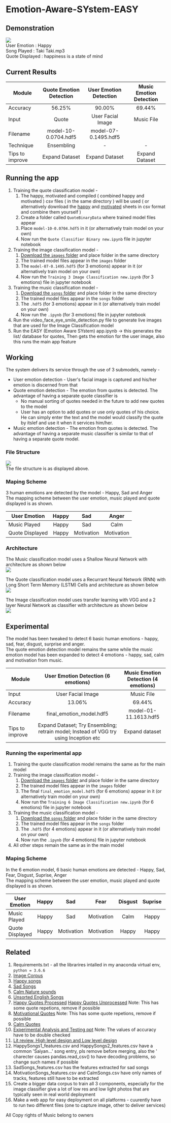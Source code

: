 # Emotion-Aware-SYstem-EASY
## Demonstration <br>
![](working.gif)
   <br>
    User Emotion : Happy <br>
    Song Played : Taki Taki.mp3 <br>
    Quote Displayed : happiness is a state of mind
   
## Current Results <br>
| Module        | Quote Emotion Detection           | User Emotion Detection           | Music Emotion Detection           |
| ------------- |:-------------:|:-------------:|:-------------:|
| Accuracy      | 56.25% | 90.00% | 69.44% |
| Input      | Quote | User Facial Image | Music File |
| Filename      | model-10-0.0704.hdf5 |  model-07-0.1495.hdf5 | |
| Technique      | Ensembling | - | - |
| Tips to improve      | Expand Dataset | Expand Dataset | Expand Dataset |


## Running the app  
1. Training the quote classification model -
   1. The happy, motivated and compiled ( combined happy and motivated ) csv files ( in the same directory ) will be used ( or alternatively download the [happy](https://docs.google.com/spreadsheets/d/18jxlroMKeqfR_PBHx8Zon1QHY6TQv3NB0EnW909yn5s/edit?usp=sharing) and [motivated](https://docs.google.com/spreadsheets/d/102iHGh4NITqejrMyMwGUOEeQaKDLO1xYNTSvhTmLlEw/edit?usp=sharing) sheets in csv format and combine them yourself )
   2. Create a folder called ```QuoteBinaryData``` where trained model files appear  
   2. Place ```model-10-0.0704.hdf5``` in it (or alternatively train model on your own)
   3. Now run the ```Quote Classifier Binary new.ipynb``` file in jupyter notebook
2. Training the image classification model -  
   1. [Download the ```images``` folder](https://drive.google.com/open?id=15Yiqo51onEdvZEsfBHo7IQuM0gt8no8U) and place folder in the same directory
   2. The trained model files appear in the ```images``` folder  
   2. The ```model-07-0.1495.hdf5``` (for 3 emotions) appear in it (or alternatively train model on your own)
   3. Now run the ```Training 3 Image Classification new.ipynb``` (for 3 emotions) file in jupyter notebook
2. Training the music classification model -  
   1. [Download the ```songs``` folder](https://drive.google.com/open?id=1COYn4g5VcHbNZCPzWpyrq9DAsId3PCq1) and place folder in the same directory
   2. The trained model files appear in the ```songs``` folder  
   2. The ```.hdf5``` (for 3 emotions) appear in it (or alternatively train model on your own)
   3. Now run the ```.ipynb``` (for 3 emotions) file in jupyter notebook
2.	Run the video_face_eye_smile_detection.py file to generate live images that are used for the Image Classification model
3.	Run the EASY (Emotion Aware SYstem) app.ipynb -> this generates the list/ database for quotes, Then gets the emotion for the user image, also this runs the main app feature

## Working 

The system delivers its service through the use of 3 submodels, namely -
* User emotion detection - User's facial image is captured and his/her emotion is discerned from that
* Quote emotion detection - The emotion from quotes is detected. The advantage of having a separate quote classifier is
   * No manual sorting of quotes needed in the future to add new quotes to the model
   * User has an option to add quotes or use only quotes of his choice. He can simply enter the text and the model would classify the quote by itslef and use it when it services him/her.
* Music emotion detection - The emotion from quotes is detected. The advantage of having a separate music classifier is similar to that of having a separate quote model.

### File Structure
![](https://github.com/R-Suresh/Emotion-Aware-SYstem-EASY-/blob/master/File_structure.jpg)<br>
The file structure is as displayed above.

### Maping Scheme

3 human emotions are detected by the model - Happy, Sad and Anger <br>
The mapping scheme between the user emotion, music played and quote displayed is as shown. 

| User Emotion        | Happy           | Sad           |  Anger           |
| ------------- |:-------------:|:-------------:|:-------------:|
| Music Played      | Happy | Sad | Calm|
| Quote Displayed      | Happy | Motivation| Motivation|

### Architecture
The Music classification model uses a Shallow Neural Network with architecture as shown below<br>
![](https://github.com/R-Suresh/Emotion-Aware-SYstem-EASY-/blob/master/Music_Classifier_architecture_new.jpg)

The Quote classification model uses a Recurrant Neural Network (RNN) with Long Short Term Memory (LSTM) Cells and architecture as shown below<br>
![](https://github.com/R-Suresh/Emotion-Aware-SYstem-EASY-/blob/master/Quote_Classifier_Architecture_new.jpg)

The Image classification model uses transfer learning with VGG and a 2 layer Neural Network as classifier with architecture as shown below<br>
![](https://github.com/R-Suresh/Emotion-Aware-SYstem-EASY-/blob/master/Image_Classifier_architecture.jpg)


## Experimental 

The model has been tweaked to detect 6 basic human emotions - happy, sad, fear, disgust, surprise and anger.<br>
The quote emotion detection model remains the same while the music emotion model has been expanded to detect 4 emotions - happy, sad, calm and motivation from music. 

| Module        | User Emotion Detection (6 emotions)          | Music Emotion Detection (4 emotions)          | 
| ------------- |:-------------:|:-------------:|
| Input      | User Facial Image | Music File |
| Accuracy      | 13.06% | 69.44% |
| Filename      | final_emotion_model.hdf5 | model-01-11.1613.hdf5 |
| Tips to improve      | Expand Dataset; Try Ensembling; retrain model; Instead of VGG try using Inception etc | Expand dataset |

### Running the experimental app  
1. Training the quote classification model remains the same as for the main model
2. Training the image classification model -  
   1.  [Download the ```images``` folder](https://drive.google.com/open?id=15Yiqo51onEdvZEsfBHo7IQuM0gt8no8U) and place folder in the same directory
   2. The trained model files appear in the ```images``` folder  
   2. The final ```final_emotion_model.hdf5``` (for 6 emotions)  appear in it (or alternatively train model on your own)
   3. Now run the ```Training 6 Image Classification new.ipynb``` (for 6 emotions)  file in jupyter notebook
2. Training the music classification model -  
   1. [Download the ```songs``` folder](https://drive.google.com/open?id=1COYn4g5VcHbNZCPzWpyrq9DAsId3PCq1) and place folder in the same directory
   2. The trained model files appear in the ```songs``` folder  
   2. The ```.hdf5``` (for 4 emotions) appear in it (or alternatively train model on your own)
   3. Now run the ```.ipynb``` (for 4 emotions) file in jupyter notebook
3. All other steps remain the same as in the main model
### Maping Scheme

In the 6 emotion model, 6 basic human emotions are detected - Happy, Sad, Fear, Disgust, Suprise, Anger <br>
The mapping scheme between the user emotion, music played and quote displayed is as shown. 

| User Emotion        | Happy           | Sad           | Fear           | Disgust           | Suprise           | Anger           |
| ------------- |:-------------:|:-------------:|:-------------:|:-------------:|:-------------:|:-------------:|
| Music Played      | Happy | Sad | Motivation| Calm| Happy| Calm|
| Quote Displayed      | Happy | Motivation| Motivation| Happy| Happy| Motivation|

## Related 
1. Requirements.txt - all the librarires intalled in my anaconda virtual env, ```python = 3.6.6``` 
2. [Image Corpus](https://drive.google.com/open?id=1Rq9An3UKM_iI_Y_yxWcN4hl-Z7-vfQgC)
3. [Happy songs](https://drive.google.com/open?id=1COYn4g5VcHbNZCPzWpyrq9DAsId3PCq1)
4. [Sad Songs](https://drive.google.com/open?id=1nz8cNJjT6BwDQAFeJEaelJWy6H5dbeO_)
5. [Calm Nature sounds](https://drive.google.com/open?id=1STlY0fBfP0pAsfHo_fvUBR37ZAkDmLiJ)
6. [Unsorted English Songs](https://drive.google.com/open?id=1SgjH6D-EKa6Tw-8y6RO1ufk5jg645eTP)
7. [Happy Quotes Processed](https://docs.google.com/spreadsheets/d/1lkEVYlqvIS5cV2rDRnlt2WICvK9VXiQkL75E8baU1w4/edit?usp=sharing) [Happy Quotes Unprocessed](https://docs.google.com/spreadsheets/d/18jxlroMKeqfR_PBHx8Zon1QHY6TQv3NB0EnW909yn5s/edit?usp=sharing) Note: This has some quote repetions, remove if possible
8. [Motivational Quotes](https://drive.google.com/open?id=102iHGh4NITqejrMyMwGUOEeQaKDLO1xYNTSvhTmLlEw) Note: This has some quote repetions, remove if possible
9. [Calm Quotes](https://drive.google.com/open?id=1j6ss3V4BKX7OXN4kpar4XdnPZWbxk67proouk0_tSac)
10. [Experimental Analysis and Testing ppt](https://docs.google.com/presentation/d/1QhqxY8rquuZjTnNE-IdLp1n02qkLtoIbwqBvuKvgn9A/edit?usp=sharing) Note: The values of accuracy have to be double checked
11. [Lit review, High level design and Low level design](https://docs.google.com/presentation/d/12rnb9dW4cCrw353vMp1lYFaMFPiRLtmV8wUuqWd8sPE/edit?usp=sharing)
11. HappySongs1_features.csv and HappySongs2_features.csv have a common 'Saiyan...' song entry, pls remove before merging, also the ' charecter causes pandas.read_csv() to have decoding problems, so change such names if possible
12. SadSongs_features.csv has the features extracted for sad songs
13. MotivationSongs_features.csv and CalmSongs.csv have only names of tracks, features still have to be extracted
1. Create a bigger data corpus to train all 3 components, especially for the image classifier give a lot of low res and low light photos that are typically seen in real world deployment
4. Make a web app for easy deployment on all platforms - cuurently have to run two different files (one to capture image, other to deliver services)

All Copy rights of Music belong to owners

